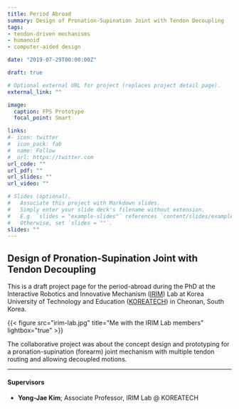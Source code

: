 ```yaml
---
title: Period Abroad
summary: Design of Pronation-Supination Joint with Tendon Decoupling
tags:
- tendon-driven mechanisms
- humanoid
- computer-aided design

date: "2019-07-29T00:00:00Z"

draft: true

# Optional external URL for project (replaces project detail page).
external_link: ""

image:
  caption: FPS Prototype
  focal_point: Smart

links:
#- icon: twitter
#  icon_pack: fab
#  name: Follow
#  url: https://twitter.com
url_code: ""
url_pdf: ""
url_slides: ""
url_video: ""

# Slides (optional).
#   Associate this project with Markdown slides.
#   Simply enter your slide deck's filename without extension.
#   E.g. `slides = "example-slides"` references `content/slides/example-slides.md`.
#   Otherwise, set `slides = ""`.
slides: ""
---
```


## Design of Pronation-Supination Joint with Tendon Decoupling

This is a draft project page for the period-abroad during the PhD at the Interactive Robotics and Innovative Mechanism ([IRIM](https://www.youtube.com/channel/UCj1NluENvVHth1V74dohlcw)) Lab at Korea University of Technology and Education ([KOREATECH](https://www.koreatech.ac.kr/eng.do)) in Cheonan, South Korea.

{{< figure src="irim-lab.jpg" title="Me with the IRIM Lab members" lightbox="true" >}}

The collaborative project was about the concept design and prototyping for a pronation-supination (forearm) joint mechanism with multiple tendon routing and allowing decoupled motions.  

---
#### Supervisors

- **Yong-Jae Kim**; Associate Professor, IRIM Lab @ KOREATECH
